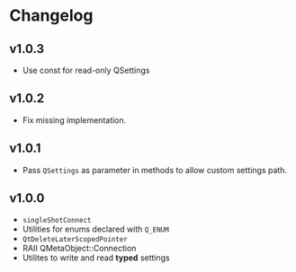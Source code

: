 # Changelog

## v1.0.3

- Use const for read-only QSettings

## v1.0.2

- Fix missing implementation.

## v1.0.1

- Pass `QSettings` as parameter in methods to allow custom settings path.

## v1.0.0

- `singleShotConnect`
- Utilities for enums declared with `Q_ENUM`
- `QtDeleteLaterScopedPointer`
- RAII QMetaObject::Connection
- Utilites to write and read **typed** settings
